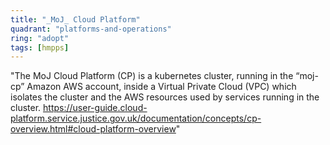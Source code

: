 ```yaml
---
title: "_MoJ_ Cloud Platform"
quadrant: "platforms-and-operations"
ring: "adopt"
tags: [hmpps]
---
```


"The MoJ Cloud Platform (CP) is a kubernetes cluster, running in the “moj-cp” Amazon AWS account, inside a Virtual Private Cloud (VPC) which isolates the cluster and the AWS resources used by services running in the cluster. https://user-guide.cloud-platform.service.justice.gov.uk/documentation/concepts/cp-overview.html#cloud-platform-overview"
